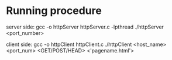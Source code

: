 # Running procedure
server side:
gcc -o httpServer httpServer.c -lpthread
./httpServer <port_number>

client side:
gcc -o httpClient httpClient.c 
./httpClient <host_name> <port_num> <GET/POST/HEAD> <'pagename.html'>
